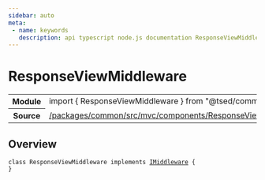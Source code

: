 ```yaml
---
sidebar: auto
meta:
 - name: keywords
   description: api typescript node.js documentation ResponseViewMiddleware class
---
```

# ResponseViewMiddleware <Badge text="Class" type="class"/>
<!-- Summary -->
<section class="symbol-info"><table class="is-full-width"><tbody><tr><th>Module</th><td><div class="lang-typescript"><span class="token keyword">import</span> { ResponseViewMiddleware }&nbsp;<span class="token keyword">from</span>&nbsp;<span class="token string">"@tsed/common"</span></div></td></tr><tr><th>Source</th><td><a href="https://github.com/TypedProject/ts-express-decorators/blob/v5.4.0/packages/common/src/mvc/components/ResponseViewMiddleware.ts#L0-L0">/packages/common/src/mvc/components/ResponseViewMiddleware.ts</a></td></tr></tbody></table></section>

<!-- Overview -->
## Overview


<pre><code class="typescript-lang "><span class="token keyword">class</span> ResponseViewMiddleware <span class="token keyword">implements</span> <a href="/api/common/mvc/interfaces/IMiddleware.html"><span class="token">IMiddleware</span></a> <span class="token punctuation">{</span>
<span class="token punctuation">}</span></code></pre>